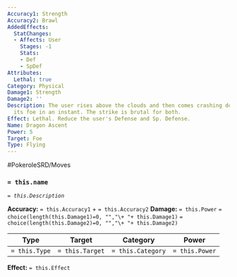 ```yaml
---
Accuracy1: Strength
Accuracy2: Brawl
AddedEffects:
  StatChanges:
  - Affects: User
    Stages: -1
    Stats:
    - Def
    - SpDef
Attributes:
  Lethal: true
Category: Physical
Damage1: Strength
Damage2: ''
Description: The user rises above the clouds and then comes crashing down against
  its foe in an instant. The strike is brutal for both.
Effect: Lethal. Reduce the user's Defense and Sp. Defense.
Name: Dragon Ascent
Power: 5
Target: Foe
Type: Flying
---
```


#PokeroleSRD/Moves

### `= this.name`
*`= this.Description`*

**Accuracy:** `= this.Accuracy1` + `= this.Accuracy2`
**Damage:** `= this.Power` `= choice(length(this.Damage1)=0, "","\+ "+ this.Damage1)` `= choice(length(this.Damage2)=0, "","\+ "+ this.Damage2)`

| Type          | Target          | Category          | Power          |
| ------------- | --------------- | ----------------  | -------------- |
| `= this.Type` | `= this.Target` | `= this.Category` | `= this.Power` | 

**Effect:** `= this.Effect`